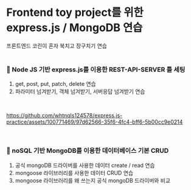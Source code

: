 # Frontend toy project를 위한 express.js / MongoDB 연습
프론트엔드 코린이 혼자 북치고 장구치기 연습
<br/>
<br/>
### 👀 Node JS 기반 express.js를 이용한 REST-API-SERVER 틀 세팅
1. get, post, put, patch, delete 연습
2. 파라미터 넘겨받기, 객체 넘겨받기, 서버응답 넘겨받기 연습
<br/>

https://github.com/whtnqls124578/express.js-practice/assets/100771469/97d62566-35f6-4fc4-bff6-5b00cc9e0214

<br/>

### 👀 noSQL 기반 MongoDB를 이용한 데이터베이스 기본 CRUD
1. 공식 mongoDB 드라이버를 사용한 데이터 create / read 연습
2. mongoose 라이브러리를 사용한 데이터 CRUD 연습
3. mongoose 라이브러리를 왜 쓰는지 공식 mongoDB 드라이버와 비교
